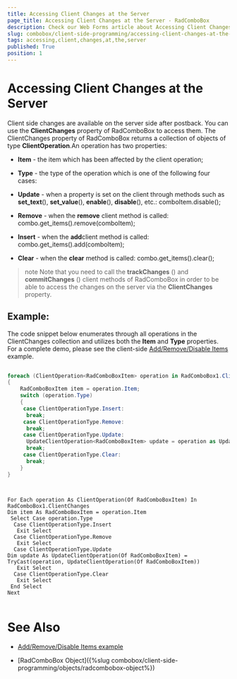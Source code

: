 ```yaml
---
title: Accessing Client Changes at the Server
page_title: Accessing Client Changes at the Server - RadComboBox
description: Check our Web Forms article about Accessing Client Changes at the Server.
slug: combobox/client-side-programming/accessing-client-changes-at-the-server
tags: accessing,client,changes,at,the,server
published: True
position: 1
---
```


# Accessing Client Changes at the Server



Client side changes are available on the server side after postback. You can use the **ClientChanges** property of RadComboBox to access them. The ClientChanges property of RadComboBox returns a collection of objects of type **ClientOperation**.An operation has two properties:

* **Item** - the item which has been affected by the client operation;

* **Type** - the type of the operation which is one of the following four cases:

* **Update** - when a property is set on the client through methods such as **set_text**(), **set_value**(), **enable**(), **disable**(), etc.: comboItem.disable();

* **Remove** - when the **remove** client method is called: combo.get_items().remove(comboItem);

* **Insert** - when the **add**client method is called: combo.get_items().add(comboItem);

* **Clear** - when the **clear** method is called: combo.get_items().clear();

>note Note that you need to call the **trackChanges** () and **commitChanges** () client methods of RadComboBox in order to be able to access the changes on the server via the **ClientChanges** property.
>


## Example:

The code snippet below enumerates through all operations in the ClientChanges collection and utilizes both the **Item** and **Type** properties. For a complete demo, please see the client-side [Add/Remove/Disable Items](https://demos.telerik.com/aspnet-ajax/combobox/examples/programming/addremovedisableitemsclientside/defaultcs.aspx) example.



````C#
	     	
foreach (ClientOperation<RadComboBoxItem> operation in RadComboBox1.ClientChanges)
{
	RadComboBoxItem item = operation.Item;
	switch (operation.Type)
	{
	 case ClientOperationType.Insert:
	  break;
	 case ClientOperationType.Remove:
	  break;
	 case ClientOperationType.Update:
	  UpdateClientOperation<RadComboBoxItem> update = operation as UpdateClientOperation<RadComboBoxItem>;
	  break;
	 case ClientOperationType.Clear:
	  break;
	}
} 
				
````
````VB.NET
	
For Each operation As ClientOperation(Of RadComboBoxItem) In RadComboBox1.ClientChanges
Dim item As RadComboBoxItem = operation.Item
 Select Case operation.Type
  Case ClientOperationType.Insert
   Exit Select
  Case ClientOperationType.Remove
   Exit Select
  Case ClientOperationType.Update
Dim update As UpdateClientOperation(Of RadComboBoxItem) = TryCast(operation, UpdateClientOperation(Of RadComboBoxItem))
   Exit Select
  Case ClientOperationType.Clear
   Exit Select
 End Select
Next 
				
````


# See Also

 * [Add/Remove/Disable Items example](https://demos.telerik.com/aspnet-ajax/combobox/examples/programming/addremovedisableitemsclientside/defaultcs.aspx)

 * [RadComboBox Object]({%slug combobox/client-side-programming/objects/radcombobox-object%})
